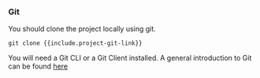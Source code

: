 ### Git

You should clone the project locally using git.

```shell
git clone {{include.project-git-link}}
```

You will need a Git CLI or a Git Client installed. A general introduction to Git can be found [here][Link-GitInstall]

[Link-GitInstall]: https://docs.github.com/en/get-started/quickstart/set-up-git